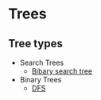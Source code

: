 # Trees


## Tree types
- Search Trees
    - [Bibary search tree](<search trees/common BST.md>)
- Binary Trees
    - [DFS](<binary trees/DFS.md>)
